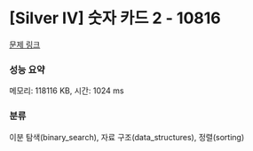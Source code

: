 # [Silver IV] 숫자 카드 2 - 10816 

[문제 링크](https://www.acmicpc.net/problem/10816) 

### 성능 요약

메모리: 118116 KB, 시간: 1024 ms

### 분류

이분 탐색(binary_search), 자료 구조(data_structures), 정렬(sorting)

